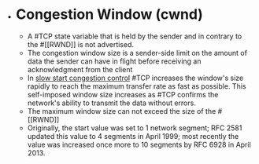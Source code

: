 - # Congestion Window (cwnd)
	- A #TCP state variable that is held by the sender and in contrary to the #[[RWND]] is not advertised.
	- The congestion window size is a sender-side limit on the amount of data the sender can have in flight before receiving an acknowledgment from the client
	- In [slow start congestion control]( ((64412696-09fb-49b5-b5de-f3d48f03232d)) ) #TCP increases the window's size rapidly to reach the maximum transfer rate as fast as possible. This self-imposed window size increases as #TCP confirms the network's ability to transmit the data without errors.
	- The maximum window size can not exceed the size of the #[[RWND]]
	- Originally, the start value was set to 1 network segment; RFC 2581 updated this value to 4 segments in April 1999; most recently the value was increased once more to 10 segments by RFC 6928 in April 2013.